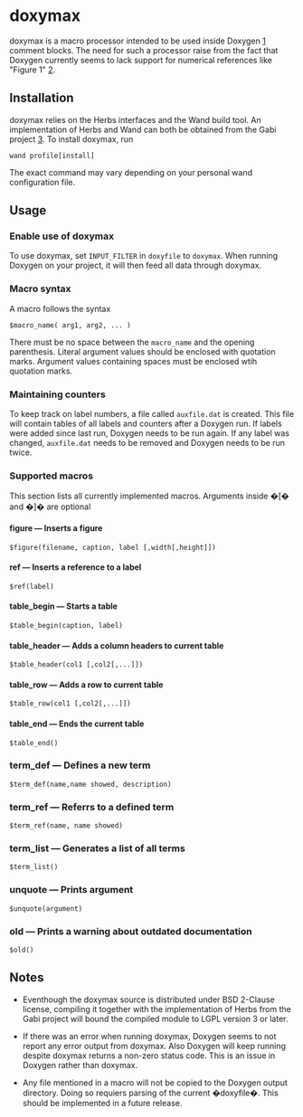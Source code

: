 doxymax
=======

doxymax is a macro processor intended to be used inside Doxygen [1] comment blocks. The need for such a processor raise from the fact that Doxygen currently seems to lack support for numerical references like "Figure 1" [2].


Installation
------------

doxymax relies on the Herbs interfaces and the Wand build tool. An implementation of Herbs and Wand can both be obtained from the Gabi project [3]. To install doxymax, run

    wand profile[install]
    
The exact command may vary depending on your personal wand configuration file.

	
Usage
-----

### Enable use of doxymax

To use doxymax, set `INPUT_FILTER` in `doxyfile` to `doxymax`. When running Doxygen on your project, it will then feed all data through doxymax.


### Macro syntax

A macro follows the syntax

    $macro_name( arg1, arg2, ... )
	
There must be no space between the `macro_name` and the opening parenthesis. Literal argument values should be enclosed with quotation marks. Argument values containing spaces must be enclosed wtih quotation marks.


### Maintaining counters

To keep track on label numbers, a file called `auxfile.dat` is created. This file will contain tables of all labels and counters after a Doxygen run. If labels were added since last run, Doxygen needs to be run again. If any label was changed, `auxfile.dat` needs to be removed and Doxygen needs to be run twice.


### Supported macros

This section lists all currently implemented macros. Arguments inside �[� and �]� are optional

#### figure &mdash; Inserts a figure

    $figure(filename, caption, label [,width[,height]])
	
#### ref &mdash; Inserts a reference to a label
	
	$ref(label)

#### table_begin &mdash; Starts a table

	$table_begin(caption, label)
	
#### table_header &mdash; Adds a column headers to current table

    $table_header(col1 [,col2[,...]])
	
#### table_row &mdash; Adds a row to current table

	$table_row(col1 [,col2[,...]])
	
#### table_end &mdash; Ends the current table

	$table_end()
	
### term_def &mdash; Defines a new term
	
	$term_def(name,name showed, description)
	
### term_ref &mdash; Referrs to a defined term

	$term_ref(name, name showed)
	
### term_list &mdash; Generates a list of all terms

	$term_list()
	
### unquote &mdash; Prints argument

	$unquote(argument)

### old &mdash; Prints a warning about outdated documentation

	$old()
	
Notes
------------

 * Eventhough the doxymax source is distributed under BSD 2-Clause license, compiling it together with the implementation of Herbs from the Gabi project will bound the compiled module to LGPL version 3 or later.
 
 * If there was an error when running doxymax, Doxygen seems to not report any error output from doxymax. Also Doxygen will keep running despite doxymax returns a non-zero status code. This is an issue in Doxygen rather than doxymax.
 
 * Any file mentioned in a macro will not be copied to the Doxygen output directory. Doing so requiers parsing of the current �doxyfile�. This should be implemented in a future release.



[1]:http://www.doxygen.org

[2]:http://stackoverflow.com/questions/11799435/numbered-anchors-in-doxygen

[3]:http://http://milasudril.github.io/gabi/

